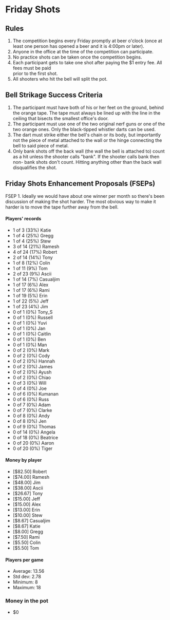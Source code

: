Friday Shots
=============

Rules
-----
1. The competition begins every Friday promptly at beer o'clock (once at least one person has opened a beer and it is 4:00pm or later).
2. Anyone in the office at the time of the competition can participate.
3. No practice shots can be taken once the competition begins.
4. Each participant gets to take one shot after paying the $1 entry fee. All fees must be paid  
   prior to the first shot.
5. All shooters who hit the bell will split the pot.


Bell Strikage Success Criteria
------------------------------
1. The participant must have both of his or her feet on the ground, behind the
   orange tape. The tape must always be lined up with the line in the ceiling
   that bisects the smallest office's door.
2. The participant must use one of the two original nerf guns or one of the two orange ones.
   Only the black-tipped whistler darts can be used.
3. The dart must strike either the bell's chain or its body, but importantly not
   the piece of metal attached to the wall or the hinge connecting the bell to
   said piece of metal.
4. Only bank shots off the back wall (the wall the bell is attached to) count as
   a hit unless the shooter calls "bank". If the shooter calls bank then non-
   bank shots don't count. Hitting anything other than the back wall disqualifies
   the shot.


Friday Shots Enhancement Proposals (FSEPs)
------------------------------------------
FSEP 1. Ideally we would have about one winner per month so there's been discussion
   of making the shot harder. The most obvious way to make it harder is to
   move the tape further away from the bell.

####  Players' records  ####
* 1 of 3 (33%) Katie
* 1 of 4 (25%) Gregg
* 1 of 4 (25%) Stew
* 3 of 14 (21%) Ramesh
* 4 of 24 (17%) Robert
* 2 of 14 (14%) Tony
* 1 of 8 (12%) Colin
* 1 of 11 (9%) Tom
* 2 of 23 (9%) Ascii
* 1 of 14 (7%) Casualjim
* 1 of 17 (6%) Alex
* 1 of 17 (6%) Rami
* 1 of 19 (5%) Erin
* 1 of 22 (5%) Jeff
* 1 of 23 (4%) Jim
* 0 of 1 (0%) Tony_S
* 0 of 1 (0%) Russell
* 0 of 1 (0%) Yuvi
* 0 of 1 (0%) Jan
* 0 of 1 (0%) Caitlin
* 0 of 1 (0%) Ben
* 0 of 1 (0%) Man
* 0 of 2 (0%) Mark
* 0 of 2 (0%) Cody
* 0 of 2 (0%) Hannah
* 0 of 2 (0%) James
* 0 of 2 (0%) Ayush
* 0 of 2 (0%) Chiao
* 0 of 3 (0%) Will
* 0 of 4 (0%) Joe
* 0 of 6 (0%) Kumanan
* 0 of 6 (0%) Russ
* 0 of 7 (0%) Adam
* 0 of 7 (0%) Clarke
* 0 of 8 (0%) Andy
* 0 of 8 (0%) Jen
* 0 of 9 (0%) Thomas
* 0 of 14 (0%) Angela
* 0 of 18 (0%) Beatrice
* 0 of 20 (0%) Aaron
* 0 of 20 (0%) Tiger

#### Money by player  ####
* [$82.50] Robert
* [$74.00] Ramesh
* [$48.00] Jim
* [$38.00] Ascii
* [$26.67] Tony
* [$15.00] Jeff
* [$15.00] Alex
* [$13.00] Erin
* [$10.00] Stew
* [$8.67] Casualjim
* [$8.67] Katie
* [$8.00] Gregg
* [$7.50] Rami
* [$5.50] Colin
* [$5.50] Tom

#### Players per game  ####
* Average: 13.56
* Std dev: 2.78
* Minimum: 8
* Maximum: 18

### Money in the pot ###
* $0
